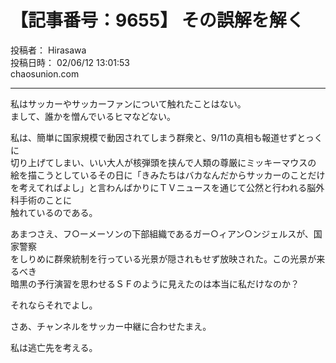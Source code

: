 # 【記事番号：9655】 その誤解を解く

投稿者： Hirasawa  
投稿日時： 02/06/12 13:01:53  
chaosunion.com

---

私はサッカーやサッカーファンについて触れたことはない。  
まして、誰かを憎んでいるヒマなどない。  
  
私は、簡単に国家規模で動因されてしまう群衆と、9/11の真相も報道せずとっくに  
切り上げてしまい、いい大人が核弾頭を挟んで人類の尊厳にミッキーマウスの  
絵を描こうとしているその日に「きみたちはバカなんだからサッカーのことだけ  
を考えてればよし」と言わんばかりにＴＶニュースを通じて公然と行われる脳外科手術のことに  
触れているのである。  
  
あまつさえ、フ○ーメーソンの下部組織であるガー○ィアン○ンジェルスが、国家警察  
をしりめに群衆統制を行っている光景が隠されもせず放映された。この光景が来るべき  
暗黒の予行演習を思わせるＳＦのように見えたのは本当に私だけなのか？  
  
それならそれでよし。  
  
さあ、チャンネルをサッカー中継に合わせたまえ。  
  
私は逃亡先を考える。